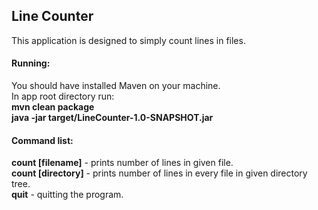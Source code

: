 ## Line Counter

This application is designed to simply count lines in files.

#### Running:
You should have installed Maven on your machine.<br>
In app root directory run: <br> 
**mvn clean package**<br>
**java -jar target/LineCounter-1.0-SNAPSHOT.jar**


#### Command list:
__count [filename]__ - prints number of lines in given file. <br>
__count [directory]__ - prints number of lines in every file in given directory tree.<br>
__quit__ - quitting the program.<br>
